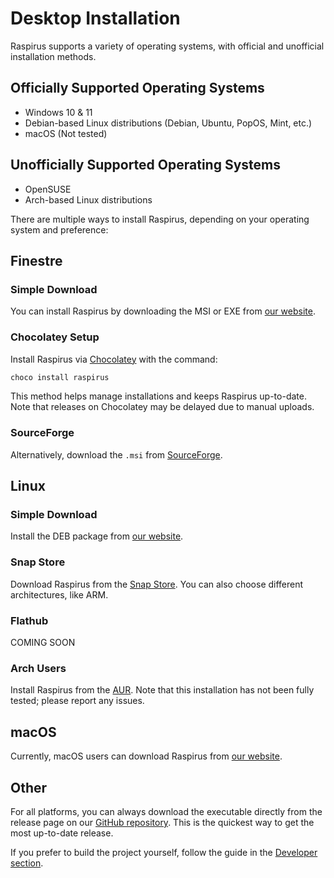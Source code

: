 # Desktop Installation

Raspirus supports a variety of operating systems, with official and unofficial installation methods.

## Officially Supported Operating Systems

- Windows 10 & 11
- Debian-based Linux distributions (Debian, Ubuntu, PopOS, Mint, etc.)
- macOS (Not tested)

## Unofficially Supported Operating Systems

- OpenSUSE
- Arch-based Linux distributions

There are multiple ways to install Raspirus, depending on your operating system and preference:

## Finestre

### Simple Download

You can install Raspirus by downloading the MSI or EXE from [our website](https://raspirus.deno.dev/downloads).

### Chocolatey Setup

Install Raspirus via [Chocolatey](https://community.chocolatey.org/packages/raspirus) with the command:

```sh
choco install raspirus
```

This method helps manage installations and keeps Raspirus up-to-date. Note that releases on Chocolatey may be delayed due to manual uploads.

### SourceForge

Alternatively, download the `.msi` from [SourceForge](https://sourceforge.net/projects/raspirus/).

## Linux

### Simple Download

Install the DEB package from [our website](https://raspirus.deno.dev/downloads).

### Snap Store

Download Raspirus from the [Snap Store](https://snapcraft.io/raspirus). You can also choose different architectures, like ARM.

### Flathub

COMING SOON

### Arch Users

Install Raspirus from the [AUR](https://aur.archlinux.org/packages/raspirus). Note that this installation has not been fully tested; please report any issues.

## macOS

Currently, macOS users can download Raspirus from [our website](https://raspirus.deno.dev/downloads).

## Other

For all platforms, you can always download the executable directly from the release page on our [GitHub repository](https://github.com/Raspirus/Raspirus). This is the quickest way to get the most up-to-date release.

If you prefer to build the project yourself, follow the guide in the [Developer section](../Developers/index.md).
